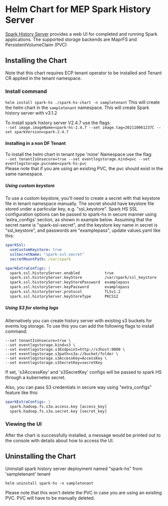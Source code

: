 # Helm Chart for MEP Spark History Server

[Spark History Server](https://spark.apache.org/docs/latest/monitoring.html#viewing-after-the-fact) provides a web UI for completed and running Spark applications. The supported storage backends are MaprFS and PersistentVolumeClaim (PVC)

## Installing the Chart

Note that this chart requires ECP tenant operator to be installed and Tenant CR applied in the tenant namespace.

### Install command
`helm install spark-hs ./spark-hs-chart -n sampletenant`
This will create the helm chart in the `sampletenant` namespace.  This will create Spark history server with v3.1.2  

To install spark history server V2.4.7 use the flags:  
`--set image.imageName=spark-hs-2.4.7 --set image.tag=202110061237C --set sparkVersion=spark-2.4.7`

#### Installing in a non DF Tenant
To install the helm chart in tenant type 'none' Namespace use the flag:  
`--set tenantIsUnsecure=true --set eventlogstorage.kind=pvc --set eventlogstorage.pvcname=spark-hs-pvc`  
Please note that if you are using an existing PVC, the pvc should exist in the same namespace.

##### Using custom keystore
To use a custom keystore, you'll need to create a secret with that keystore file in tenant namespace manually.
The secret should have keystore file stored under a particular key, e.g. "ssl_keystore".
Spark HS SSL configuration options can be passed to spark-hs in secure manner using 'extra_configs' section, 
as shown in example below. Assuming that the secret name is "spark-ssl-secret", and the keystore key name in secret is 
"ssl_keystore", and passwords are "examplepass", update values.yaml like this:
```yaml
sparkSsl:
  useCustomKeystore: true
  sslSecretName: "spark-ssl-secret"
  secretMountPath: /var/spark

sparkExtraConfigs: |
  spark.ssl.historyServer.enabled           true
  spark.ssl.historyServer.keyStore          /var/spark/ssl_keystore
  spark.ssl.historyServer.keyStorePassword  examplepass
  spark.ssl.historyServer.keyPassword       examplepass
  spark.ssl.historyServer.protocol          TLSv1.2
  spark.ssl.historyServer.keyStoreType      PKCS12
```

##### Using S3 for storing logs
Alternatively you can create history server with existing s3 buckets for events log storage. To use this you can add the following flags to install command:
```
--set tenantIsUnsecure=true \
--set eventlogstorage.kind=s3 \
--set eventlogstorage.s3Endpoint=http://s3host:9000 \
--set eventlogstorage.s3path=s3a://bucket/folder \
--set eventlogstorage.s3AccessKey=AccessKey \
--set eventlogstorage.s3SecretKey=secretKey
```
If set, 's3AccessKey' and 's3SecretKey' configs will be passed to spark HS through a kubernetes secret.

Also, you can pass S3 credentials in secure way using "extra_configs" feature like this:
```yaml
sparkExtraConfigs: |
  spark.hadoop.fs.s3a.access.key [access_key]
  spark.hadoop.fs.s3a.secret.key [secret_key]
```

### Viewing the UI
After the chart is successfully installed, a message would be printed out to the console with details about how to access the UI.

## Uninstalling the Chart
Uninstall spark history server deployment named "spark-hs" from 'sampletenant' tenant
```
helm uninstall spark-hs -n sampletenant
```
Please note that this won't delete the PVC in case you are using an existing PVC. PVC will have to be manually deleted.
